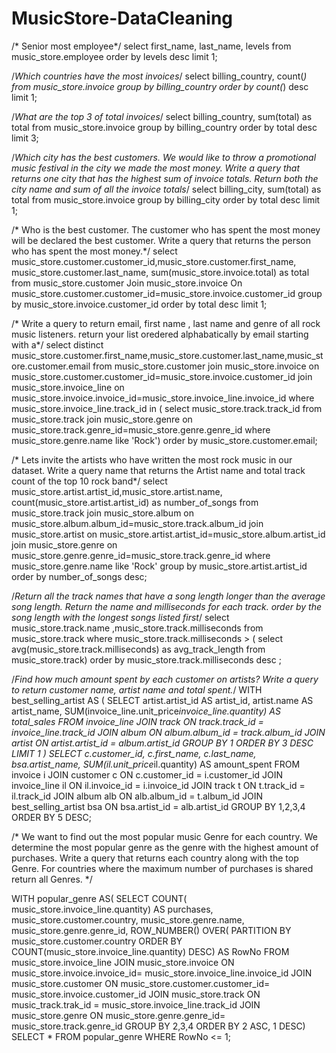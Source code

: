 # MusicStore-DataCleaning
/* Senior most employee*/
select first_name, last_name, levels from music_store.employee order by levels desc limit 1;


/*Which countries have the most invoices*/
select billing_country, count(*) from music_store.invoice group by billing_country order by count(*) desc limit 1;


/*What are the top 3 of total invoices*/
select billing_country, sum(total) as total from music_store.invoice group by billing_country order by total desc limit 3;


/*Which city has the best customers. We would like to throw a promotional music festival in the city we made the most money. Write a query that 
returns one city that has the highest sum of invoice totals. Return both the city name and sum of all the invoice totals*/
select billing_city, sum(total) as total from music_store.invoice group by billing_city  order by total desc limit 1;


/* Who is the best customer. The customer who has spent the most money will be declared the best customer. Write a query that returns
the person who has spent the most money.*/
select  music_store.customer.customer_id,music_store.customer.first_name, music_store.customer.last_name, sum(music_store.invoice.total) as total from music_store.customer 
Join music_store.invoice 
On music_store.customer.customer_id=music_store.invoice.customer_id
group by music_store.invoice.customer_id
order by total  desc 
limit 1;


/* Write a query to return email, first name , last name and genre of all rock music listeners. return your list oredered alphabatically by email 
starting with a*/
select distinct music_store.customer.first_name,music_store.customer.last_name,music_store.customer.email from music_store.customer
join music_store.invoice 
on music_store.customer.customer_id=music_store.invoice.customer_id
join music_store.invoice_line 
on music_store.invoice.invoice_id=music_store.invoice_line.invoice_id
where music_store.invoice_line.track_id in (
select music_store.track.track_id from music_store.track
join music_store.genre
on music_store.track.genre_id=music_store.genre.genre_id
where music_store.genre.name like 'Rock')
order by music_store.customer.email;


/* Lets invite the artists who have written the most rock music in our dataset. Write a query name that returns the Artist name and total track
count of the top 10 rock band*/
select music_store.artist.artist_id,music_store.artist.name, count(music_store.artist.artist_id)  as number_of_songs from music_store.track 
join music_store.album 
on music_store.album.album_id=music_store.track.album_id
join music_store.artist 
on music_store.artist.artist_id=music_store.album.artist_id
join music_store.genre
on music_store.genre.genre_id=music_store.track.genre_id
where music_store.genre.name like 'Rock'
group by music_store.artist.artist_id
order by number_of_songs desc;


/*Return all the track names that have a song length longer than the average song length. Return the name and
milliseconds for each track. order by the song length with the longest songs listed first*/
select music_store.track.name ,music_store.track.milliseconds from music_store.track
where music_store.track.milliseconds > (
select  avg(music_store.track.milliseconds) as avg_track_length from music_store.track) 
order by music_store.track.milliseconds desc ;


/*Find how much amount spent by each customer on artists? Write a query to return customer name, artist name and total spent.*/
 WITH best_selling_artist AS (
SELECT artist.artist_id AS artist_id, artist.name AS artist_name, SUM(invoice_line.unit_price*invoice_line.quantity) AS total_sales
FROM invoice_line
JOIN track ON track.track_id = invoice_line.track_id
JOIN album ON album.album_id = track.album_id
JOIN artist ON artist.artist_id = album.artist_id
GROUP BY 1
ORDER BY 3 DESC
LIMIT 1
)
SELECT c.customer_id, c.first_name, c.last_name, bsa.artist_name, SUM(il.unit_price*il.quantity) AS amount_spent
FROM invoice i
JOIN customer c ON c.customer_id = i.customer_id
JOIN invoice_line il ON il.invoice_id = i.invoice_id
JOIN track t ON t.track_id = il.track_id
JOIN album alb ON alb.album_id = t.album_id
JOIN best_selling_artist bsa ON bsa.artist_id = alb.artist_id
GROUP BY 1,2,3,4
 ORDER BY 5 DESC;
 
 
 /* We want to find out the most popular music Genre for each country. We determine the most popular genre as the genre 
with the highest amount of purchases. Write a query that returns each country along with the top Genre. For countries where 
the maximum number of purchases is shared return all Genres. */

WITH popular_genre AS(
SELECT COUNT( music_store.invoice_line.quantity) AS purchases,
music_store.customer.country, music_store.genre.name, music_store.genre.genre_id,
ROW_NUMBER() OVER( PARTITION BY music_store.customer.country ORDER BY COUNT(music_store.invoice_line.quantity) DESC) AS RowNo
FROM music_store.invoice_line
JOIN music_store.invoice ON music_store.invoice.invoice_id= music_store.invoice_line.invoice_id
JOIN music_store.customer ON music_store.customer.customer_id= music_store.invoice.customer_id
JOIN music_store.track ON music_track.trak_id = music_store.invoice_line.track_id
JOIN music_store.genre ON music_store.genre.genre_id= music_store.track.genre_id
GROUP BY 2,3,4
ORDER BY 2 ASC, 1 DESC)
SELECT * FROM popular_genre WHERE RowNo <= 1;
